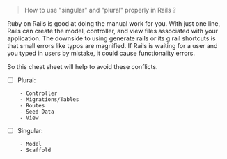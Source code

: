 
> How to use "singular" and "plural" properly in Rails ?

Ruby on Rails is good at doing the manual work for you. With just one line, Rails can create the model, controller, and view files associated with your application. The downside to using generate rails or its g rail shortcuts is that small errors like typos are magnified. If Rails is waiting for a user and you typed in users by mistake, it could cause functionality errors.

So this cheat sheet will help to avoid these conflicts.

- [ ] Plural:
```
    - Controller
    - Migrations/Tables
    - Routes
    - Seed Data
    - View
```

- [ ] Singular:
```
    - Model
    - Scaffold
```
